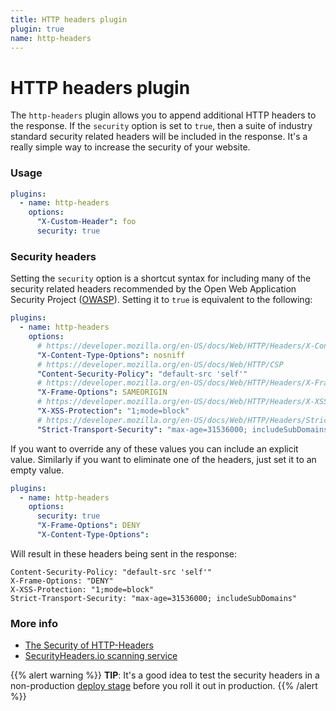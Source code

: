 ```yaml
---
title: HTTP headers plugin
plugin: true
name: http-headers
---
```


# HTTP headers plugin

The `http-headers` plugin allows you to append additional HTTP headers to the response. If the `security` option is set to `true`, then a suite of industry standard security related headers will be included in the response. It's a really simple way to increase the security of your website.

### Usage

```yaml
plugins:
  - name: http-headers
    options:
      "X-Custom-Header": foo
      security: true
```

### Security headers

Setting the `security` option is a shortcut syntax for including many of the security related headers recommended by the Open Web Application Security Project ([OWASP](https://www.owasp.org/index.php/Main_Page)). Setting it to `true` is equivalent to the following:

```yaml
plugins:
  - name: http-headers
    options:
      # https://developer.mozilla.org/en-US/docs/Web/HTTP/Headers/X-Content-Type-Options
      "X-Content-Type-Options": nosniff
      # https://developer.mozilla.org/en-US/docs/Web/HTTP/CSP
      "Content-Security-Policy": "default-src 'self'"
      # https://developer.mozilla.org/en-US/docs/Web/HTTP/Headers/X-Frame-Options
      "X-Frame-Options": SAMEORIGIN
      # https://developer.mozilla.org/en-US/docs/Web/HTTP/Headers/X-XSS-Protection
      "X-XSS-Protection": "1;mode=block"
      # https://developer.mozilla.org/en-US/docs/Web/HTTP/Headers/Strict-Transport-Security
      "Strict-Transport-Security": "max-age=31536000; includeSubDomains"
```

If you want to override any of these values you can include an explicit value. Similarly if you want to eliminate one of the headers, just set it to an empty value.

```yaml
plugins:
  - name: http-headers
    options:
      security: true
      "X-Frame-Options": DENY
      "X-Content-Type-Options":
```

Will result in these headers being sent in the response:

```
Content-Security-Policy: "default-src 'self'"
X-Frame-Options: "DENY"
X-XSS-Protection: "1;mode=block"
Strict-Transport-Security: "max-age=31536000; includeSubDomains"
```

### More info

* [The Security of HTTP-Headers](https://www.contextis.com/resources/blog/security-http-headers/)
* [SecurityHeaders.io scanning service](https://securityheaders.io/)

{{% alert warning %}}
**TIP**: It's a good idea to test the security headers in a non-production [deploy stage](/docs/overview#deploy-stages) before you roll it out in production.
{{% /alert %}}
